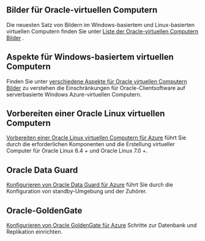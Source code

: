 
 
## <a name="oracle-virtual-machine-images"></a>Bilder für Oracle-virtuellen Computern

Die neuesten Satz von Bildern im Windows-basiertem und Linux-basierten virtuellen Computern finden Sie unter [Liste der Oracle-virtuellen Computern Bilder](../articles/virtual-machines/virtual-machines-linux-classic-oracle-images.md) .

## <a name="considerations-for-windows-based-virtual-machines"></a>Aspekte für Windows-basiertem virtuellen Computern

Finden Sie unter [verschiedene Aspekte für Oracle virtuellen Computern Bilder](../articles/virtual-machines/virtual-machines-windows-classic-oracle-considerations.md) zu verstehen die Einschränkungen für Oracle-Clientsoftware auf serverbasierte Windows Azure-virtuellen Computern.


## <a name="prepare-an-oracle-linux-virtual-machine"></a>Vorbereiten einer Oracle Linux virtuellen Computern

[Vorbereiten einer Oracle Linux virtuellen Computern für Azure](../articles/virtual-machines/virtual-machines-linux-prepare-oracle.md) führt Sie durch die erforderlichen Komponenten und die Erstellung virtueller Computer für Oracle Linux 6.4 + und Oracle Linux 7.0 +.

## <a name="oracle-data-guard"></a>Oracle Data Guard

[Konfigurieren von Oracle Data Guard für Azure](../articles/virtual-machines/virtual-machines-windows-classic-configure-oracle-data-guard.md) führt Sie durch die Konfiguration von standby-Umgebung und der Zuhörer.

## <a name="oracle-goldengate"></a>Oracle-GoldenGate

[Konfigurieren von Oracle GoldenGate für Azure](../articles/virtual-machines/virtual-machines-windows-classic-configure-oracle-goldengate.md) Schritte zur Datenbank und Replikation einrichten.
